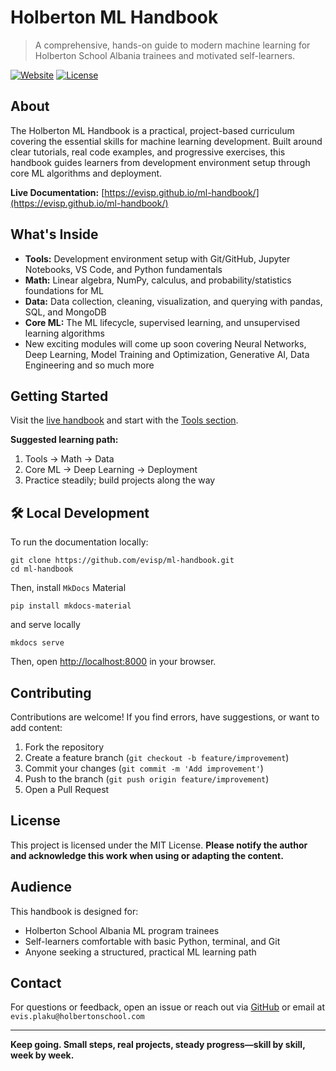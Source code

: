 # Holberton ML Handbook

> A comprehensive, hands-on guide to modern machine learning for Holberton School Albania trainees and motivated self-learners.

[![Website](https://img.shields.io/badge/website-live-brightgreen)](https://evisp.github.io/ml-handbook/)
[![License](https://img.shields.io/badge/license-MIT-blue.svg)](LICENSE)

## About

The Holberton ML Handbook is a practical, project-based curriculum covering the essential skills for machine learning development. Built around clear tutorials, real code examples, and progressive exercises, this handbook guides learners from development environment setup through core ML algorithms and deployment.

**Live Documentation:** [https://evisp.github.io/ml-handbook/](https://evisp.github.io/ml-handbook/)

## What's Inside

- **Tools:** Development environment setup with Git/GitHub, Jupyter Notebooks, VS Code, and Python fundamentals
- **Math:** Linear algebra, NumPy, calculus, and probability/statistics foundations for ML
- **Data:** Data collection, cleaning, visualization, and querying with pandas, SQL, and MongoDB
- **Core ML:** The ML lifecycle, supervised learning, and unsupervised learning algorithms
- New exciting modules will come up soon covering Neural Networks, Deep Learning, Model Training and Optimization, Generative AI, Data Engineering and so much more

## Getting Started

Visit the [live handbook](https://evisp.github.io/ml-handbook/) and start with the [Tools section](https://evisp.github.io/ml-handbook/01-tools/).

**Suggested learning path:**
1. Tools → Math → Data
2. Core ML → Deep Learning → Deployment
3. Practice steadily; build projects along the way

## 🛠️ Local Development

To run the documentation locally:

```shell
git clone https://github.com/evisp/ml-handbook.git
cd ml-handbook
```

Then, install `MkDocs` Material

```shell
pip install mkdocs-material
```

and serve locally

```shell
mkdocs serve
```

Then, open [http://localhost:8000](http://localhost:8000) in your browser.



## Contributing

Contributions are welcome! If you find errors, have suggestions, or want to add content:

1. Fork the repository
2. Create a feature branch (`git checkout -b feature/improvement`)
3. Commit your changes (`git commit -m 'Add improvement'`)
4. Push to the branch (`git push origin feature/improvement`)
5. Open a Pull Request

## License

This project is licensed under the MIT License. **Please notify the author and acknowledge this work when using or adapting the content.**

## Audience

This handbook is designed for:
- Holberton School Albania ML program trainees
- Self-learners comfortable with basic Python, terminal, and Git
- Anyone seeking a structured, practical ML learning path

## Contact

For questions or feedback, open an issue or reach out via [GitHub](https://github.com/evisp) or email at `evis.plaku@holbertonschool.com`

---

**Keep going. Small steps, real projects, steady progress—skill by skill, week by week.**

